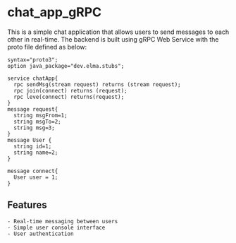 # chat_app_gRPC

This is a simple chat application that allows users to send messages to each other in real-time. The backend is built using gRPC Web Service with the proto file defined as below:

```
syntax="proto3";
option java_package="dev.elma.stubs";

service chatApp{
  rpc sendMsg(stream request) returns (stream request);
  rpc join(connect) returns (request);
  rpc leve(connect) returns(request);
}
message request{
  string msgFrom=1;
  string msgTo=2;
  string msg=3;
}
message User {
  string id=1;
  string name=2;
}

message connect{
  User user = 1;
}
```

## Features

    - Real-time messaging between users
    - Simple user console interface
    - User authentication